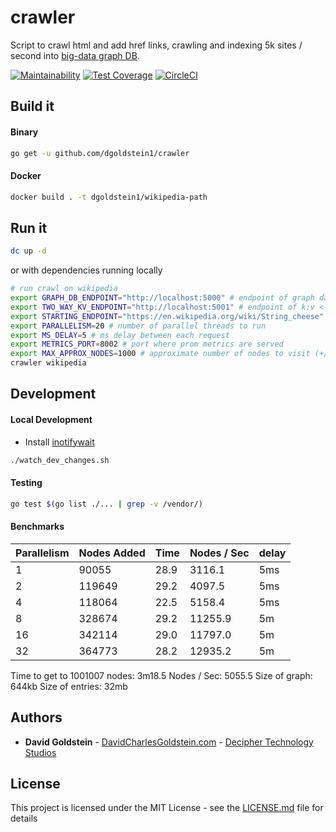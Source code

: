 # crawler

Script to crawl html and add href links, crawling and indexing 5k sites / second into [big-data graph DB](https://github.com/dgoldstein1/graphApi).

[![Maintainability](https://api.codeclimate.com/v1/badges/0918dd40ac9fd5d3e454/maintainability)](https://codeclimate.com/github/dgoldstein1/crawler/maintainability)
[![Test Coverage](https://api.codeclimate.com/v1/badges/0918dd40ac9fd5d3e454/test_coverage)](https://codeclimate.com/github/dgoldstein1/crawler/test_coverage)
[![CircleCI](https://circleci.com/gh/dgoldstein1/crawler.svg?style=svg)](https://circleci.com/gh/dgoldstein1/crawler)

## Build it

#### Binary

```sh
go get -u github.com/dgoldstein1/crawler
```

#### Docker
```sh
docker build . -t dgoldstein1/wikipedia-path
```

## Run it

```sh
dc up -d
```

or with dependencies running locally

```sh
# run crawl on wikipedia
export GRAPH_DB_ENDPOINT="http://localhost:5000" # endpoint of graph database
export TWO_WAY_KV_ENDPOINT="http://localhost:5001" # endpoint of k:v <-> v:k lookup metadata db
export STARTING_ENDPOINT="https://en.wikipedia.org/wiki/String_cheese" # if empty, finds random article
export PARALLELISM=20 # number of parallel threads to run
export MS_DELAY=5 # ms delay between each request
export METRICS_PORT=8002 # port where prom metrics are served
export MAX_APPROX_NODES=1000 # approximate number of nodes to visit (+/- one order of magnitude), set to '-1' for unlimited crawl
crawler wikipedia
```


## Development

#### Local Development

- Install [inotifywait](https://linux.die.net/man/1/inotifywait)
```sh
./watch_dev_changes.sh
```

#### Testing

```sh
go test $(go list ./... | grep -v /vendor/)
```

#### Benchmarks


| Parallelism | Nodes Added | Time | Nodes / Sec | delay |
|-------------|-------------|------|-------------|-------|
| 1           | 90055       | 28.9 | 3116.1      | 5ms   |
| 2           | 119649      | 29.2 | 4097.5      | 5ms   |
| 4           | 118064      | 22.5 | 5158.4      | 5ms   |
| 8           | 328674      | 29.2 | 11255.9     | 5m    |
| 16          | 342114      | 29.0 | 11797.0     | 5m    |
| 32          | 364773      | 28.2 | 12935.2     | 5m    |

Time to get to 1001007 nodes: 3m18.5
Nodes / Sec: 5055.5
Size of graph: 644kb
Size of entries: 32mb

## Authors

* **David Goldstein** - [DavidCharlesGoldstein.com](http://www.davidcharlesgoldstein.com/?github-wikipeida-path) - [Decipher Technology Studios](http://deciphernow.com/)

## License

This project is licensed under the MIT License - see the [LICENSE.md](LICENSE.md) file for details
